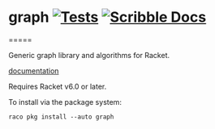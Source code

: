 # graph [![Tests](https://github.com/stchang/graph/actions/workflows/racket.yml/badge.svg)](https://github.com/stchang/graph/actions/workflows/racket.yml) [![Scribble Docs](https://img.shields.io/badge/Docs-Scribble%20-blue.svg)](http://docs.racket-lang.org/graph/index.html)
=====

Generic graph library and algorithms for Racket.

[documentation](http://docs.racket-lang.org/graph/index.html)

Requires Racket v6.0 or later.

To install via the package system:

`raco pkg install --auto graph`
